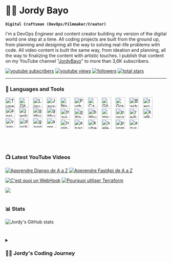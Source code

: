 <!-- # DevOps-Research
This Repo Contains Learning files for differents technologies in devops field

### Learning Path 

##### DevOps Starter

+ Learn Continuous Integration & Continuous Delivery ✔
  + Jenkins ✔
  + Github action ✔
+ Deploy real projet using CI/CD
  + Azure DevOps ✔
  + AWS OpsWork 
  + Run a Controlled Deploy With AWS Elastic Beanstalk 
  + Deploying a PHP Application Using AWS OpsWorks
+ Master Git
  + Commmits ✔
  + Branchings ✔
  + Workflows ✔
+ Learn Terraform
  + EC2 ✔
  + Teraform with AWS ✔
+ Learn JIRA ✔
  + jira ✔
  + learn agile, jira and agile methods ✔
  + Kanban and scrums methods ✔
  + jira dashboard ✔
+ 

##### DevOps Intermediate
+ DevOps CI /CD
+ Introduction to kubernetes
  + kubernetes glossary
  + deploy a stateless app
+ Kubernetes tools
  + Helm
  + GitOps
  + Istio
  + knative
  + prometheus
  + Grafana# devops -->


# 🏄‍♂️ Jordy Bayo

**`Digital Craftsman (DevOps/Filmmaker/Creator)`**

I'm a DevOps Engineer and content creator building my version of the digital world one step at a time. All coding projects are built from the ground up, from planning and designing all the way to solving real-life problems with code. All video content is built the same way, from ideation and planning, all the way to finalizing the content with artistic touches. I publish that content on my YouTube channel "[JordyBayo][youtube]" to more than 3,6K subscribers.

   <p align="left">
      <a href="https://www.youtube.com/c/jordybayo?sub_confirmation=1">
         <img alt="youtube subscribers" title="Subscribe to my YouTube channel" src="https://custom-icon-badges.demolab.com/youtube/channel/subscribers/UCaYBAKpckm_6OSs7rJNGodQ?color=%23E05D44&label=SUBSCRIBE&logo=video&logoColor=white&style=for-the-badge&labelColor=CE4630"/></a> 
      <a href="https://www.youtube.com/c/jordybayo">
         <img alt="youtube views" title="YouTube views" src="https://custom-icon-badges.demolab.com/youtube/channel/views/UCaYBAKpckm_6OSs7rJNGodQ?color=%23E1AD0E&logo=eye&logoColor=white&style=for-the-badge&labelColor=C79600"/></a> 
      <a href="https://github.com/ForrestKnight?tab=followers">
         <img alt="followers" title="Follow me on Github" src="https://custom-icon-badges.demolab.com/github/followers/jordybayo?color=236ad3&labelColor=1155ba&style=for-the-badge&logo=person-add&label=Follow&logoColor=white"/></a>
      <a href="https://github.com/jordybayo?tab=repositories&sort=stargazers">
         <img alt="total stars" title="Total stars on GitHub" src="https://custom-icon-badges.demolab.com/github/stars/jordybayo?color=55960c&style=for-the-badge&labelColor=488207&logo=star"/></a>
   </p>

---

### 🧰 Languages and Tools  

<img align="left" alt="TypeScript" width="30px" style="padding-right:10px;" src="https://cdn.jsdelivr.net/gh/devicons/devicon/icons/typescript/typescript-plain.svg" />
<img align="left" alt="Git" width="30px" style="padding-right:10px;" src="https://cdn.jsdelivr.net/gh/devicons/devicon/icons/git/git-original.svg" />
<img align="left" alt="Linux" width="30px" style="padding-right:10px;" src="https://cdn.jsdelivr.net/gh/devicons/devicon/icons/linux/linux-original.svg" />
<img align="left" alt="JavaScript" width="30px" style="padding-right:10px;" src="https://cdn.jsdelivr.net/gh/devicons/devicon/icons/javascript/javascript-plain.svg" />
<img align="left" alt="NodeJS" width="30px" style="padding-right:10px;" src="https://cdn.jsdelivr.net/gh/devicons/devicon/icons/nodejs/nodejs-original.svg" />
<img align="left" alt="Python" width="30px" style="padding-right:10px;" src="https://cdn.jsdelivr.net/gh/devicons/devicon/icons/python/python-plain.svg" />
<img align="left" alt="C++" width="30px" style="padding-right:10px;" src="https://cdn.jsdelivr.net/gh/devicons/devicon/icons/cplusplus/cplusplus-line.svg" />
<img align="left" alt="GitHub" width="30px" style="padding-right:10px;" src="https://cdn.jsdelivr.net/gh/devicons/devicon/icons/github/github-original.svg" />
<img align="left" alt="Gradle" width="30px" style="padding-right:10px;" src="https://cdn.jsdelivr.net/gh/devicons/devicon/icons/gradle/gradle-plain.svg" />
<img align="left" alt="Bash" width="30px" style="padding-right:10px;" src="https://cdn.jsdelivr.net/gh/devicons/devicon/icons/bash/bash-original.svg" />  
<img align="left" alt="terraform" width="30px" style="padding-right:10px;" src="https://cdn.jsdelivr.net/gh/devicons/devicon/icons/terraform/terraform-original.svg" />
<img  align="left" alt="ansible" width="30px" style="padding-right:10px;" src="https://cdn.jsdelivr.net/gh/devicons/devicon/icons/ansible/ansible-original.svg" />
<img align="left" alt="jenkins" width="30px" style="padding-right:10px;"  src="https://cdn.jsdelivr.net/gh/devicons/devicon/icons/jenkins/jenkins-original.svg" />
<img align="left" alt="github" width="30px" style="padding-right:10px;" src="https://cdn.jsdelivr.net/gh/devicons/devicon/icons/github/github-original.svg" />
<img align="left" alt="github" width="30px" style="padding-right:10px;" src="https://cdn.jsdelivr.net/gh/devicons/devicon/icons/circleci/circleci-plain-wordmark.svg" />
<br> <br>
<img align="left" alt="travis" width="30px" style="padding-right:10px;" src="https://cdn.jsdelivr.net/gh/devicons/devicon/icons/travis/travis-plain-wordmark.svg" />
<img  align="left" alt="gitlab" width="30px" style="padding-right:10px;" src="https://cdn.jsdelivr.net/gh/devicons/devicon/icons/gitlab/gitlab-original-wordmark.svg" />
<img  align="left" alt="bitbucket" width="30px" style="padding-right:10px;" src="https://cdn.jsdelivr.net/gh/devicons/devicon/icons/bitbucket/bitbucket-original-wordmark.svg" />
<img  align="left" alt="mysql" width="30px" style="padding-right:10px;"  src="https://cdn.jsdelivr.net/gh/devicons/devicon/icons/mysql/mysql-original-wordmark.svg" />
<img  align="left" alt="pgsql" width="30px" style="padding-right:10px;"  src="https://cdn.jsdelivr.net/gh/devicons/devicon/icons/postgresql/postgresql-original.svg" />
<img  align="left" alt="redis" width="30px" style="padding-right:10px;" src="https://cdn.jsdelivr.net/gh/devicons/devicon/icons/redis/redis-original.svg" />
<img  align="left" alt="kafka" width="30px" style="padding-right:10px;"  src="https://cdn.jsdelivr.net/gh/devicons/devicon/icons/apachekafka/apachekafka-original-wordmark.svg" />
<img align="left" alt="vagrant" width="30px" style="padding-right:10px;"  src="https://cdn.jsdelivr.net/gh/devicons/devicon/icons/vagrant/vagrant-original.svg" />
<img  align="left" alt="docker" width="30px" style="padding-right:10px;" src="https://cdn.jsdelivr.net/gh/devicons/devicon/icons/docker/docker-original.svg" />
<img align="left" alt="googlecloud" width="30px" style="padding-right:10px;"  src="https://cdn.jsdelivr.net/gh/devicons/devicon/icons/googlecloud/googlecloud-original.svg" />
<img align="left" alt="aws" width="30px" style="padding-right:10px;" src="https://cdn.jsdelivr.net/gh/devicons/devicon/icons/amazonwebservices/amazonwebservices-original-wordmark.svg" />
<br> <br>
<img align="left" alt="nginx" width="30px" style="padding-right:10px;"  src="https://cdn.jsdelivr.net/gh/devicons/devicon/icons/nginx/nginx-original.svg" />
<img align="left" alt="apache" width="30px" style="padding-right:10px;" src="https://cdn.jsdelivr.net/gh/devicons/devicon/icons/apache/apache-original-wordmark.svg" />
<img align="left" alt="kubernetes " width="30px" style="padding-right:10px;"  src="https://cdn.jsdelivr.net/gh/devicons/devicon/icons/kubernetes/kubernetes-plain-wordmark.svg" />
<img align="left" alt="selenium " width="30px" style="padding-right:10px;"  src="https://cdn.jsdelivr.net/gh/devicons/devicon/icons/selenium/selenium-original.svg" />
<img align="left" alt="prometheus " width="30px" style="padding-right:10px;" src="https://cdn.jsdelivr.net/gh/devicons/devicon/icons/prometheus/prometheus-original.svg" />
<img align="left" alt="azure " width="30px" style="padding-right:10px;"  src="https://cdn.jsdelivr.net/gh/devicons/devicon/icons/azure/azure-original.svg" />
<br> <br><br> <br>


#

### 📺 Latest YouTube Videos

<!-- BEGIN YOUTUBE-CARDS -->
[![Apprendre Django de A a Z](https://ytcards.demolab.com/?id=vk6hvBETCDo&title=Apprendre+Django+De+A+a+Z+en+3H&lang=en&timestamp=1667250900&background_color=%230d1117&title_color=%23ffffff&stats_color=%23dedede&width=250&duration=434 "Apprendre Django en 3H")](https://www.youtube.com/watch?v=vk6hvBETCDo&t=50s&ab_channel=JordyBayo)
[![Apprendre FastApi de A a Z](https://ytcards.demolab.com/?id=7D_0JTeaKWg&title=Apprendre+FastApi+De+A+a+Z+en+3H&lang=en&timestamp=1667250900&background_color=%230d1117&title_color=%23ffffff&stats_color=%23dedede&width=250&duration=434 "Apprendre Django en 3H")](https://www.youtube.com/watch?v=7D_0JTeaKWg&t=2027s&ab_channel=JordyBayo)

[![C'est quoi un WebHook](https://ytcards.demolab.com/?id=4dQT-yQA7T4&title=C'est+quoi+un+Webhook&lang=en&timestamp=1667250900&background_color=%230d1117&title_color=%23ffffff&stats_color=%23dedede&width=250&duration=434 "c'est quoi un webhook")](https://youtu.be/4dQT-yQA7T4)
[![Pourquoi utiliser Terraform](https://ytcards.demolab.com/?id=gSqheRejhdE&title=Pourquoi+utiliser+Terraform&lang=en&timestamp=1663770604&background_color=%230d1117&title_color=%23ffffff&stats_color=%23dedede&width=250&duration=655 "Pourquoi utiliser Terraform")](https://youtu.be/gSqheRejhdE)

<!-- END YOUTUBE-CARDS -->

[<img src="https://custom-icon-badges.demolab.com/badge/-Subscribe%20For%20More-red?style=for-the-badge&logo=video&logoColor=white"/>](https://www.youtube.com/c/jordybayo?sub_confirmation=1)

#

### 📊 Stats

![Jordy's GitHub stats](https://github-readme-stats.vercel.app/api?username=jordybayo&show_icons=true&theme=gruvbox)

<!-- ![GitHub Streak](https://streak-stats.demolab.com?user=ForrestKnight&theme=gruvbox&border_radius=4.5) -->

#

<details>
 <summary><h3>👨‍💻 Jordy's Coding Journey</h3></summary>
   I started my coding journey as a naive computer science student with a passion to learn everything I could about this programming world - code, unix, linux, theory. And all the while, teaching myself iOS development with a dream to build my own app, but that soon got overshadowed by my desire to excel in Python. A desire that landed me a full-stack software engineering job upon graduation. However, I had another desire I had been pursuing throughout this time - YouTube content creation. I eventually ended up quitting my software engineering job to pursue YouTube full-time, and that has been my focus ever since. But there's something that's always bothered me about my journey - abandoning my dream of building my own app to pursue the safe route, a job. Now I've already taken the leap away from that safety net into this uncomfortable, unexplored world that it being a creator. And it worked out, but again, it became comfortable. It's easier to create a video than go out on a ledge and build my own product. I do have to eat, at the end of the day, but I think it's time. It's time to get uncomfortable again. I have a burning desire to get back on the horse, and fulfill that dream younger me had of building my own app, my own product. And in order to do that, I'll be implmementing a few measures to streamline my YouTube content to focus more time on fulfilling that dream - a dream that I'll be ready to tackle in 2023 due to the measure I'm putting in place now until the end of 2022. Don't wait up, because I'm coming.

[website]: https://wivroo.com
[youtube]: https://youtube.com/jordybayo

[website]: https://www.bbraingroup.com
[twitter]: https://twitter.com/jordyBayo
[youtube]: https://youtube.com/youngdevps
[instagram]: https://instagram.com/youngdevps
[linkedin]: https://linkedin.com/in/jordyBayo
[webdevplaylist]: https://www.youtube.com/playlist?list=PLkwxH9e_vrAJ0WbEsFA9W3I1W-g_BTsbt
[jsplaylist]: https://www.youtube.com/playlist?list=PLkwxH9e_vrALRJKu7wfXby3MKeflhTu6B
[cssplaylist]: https://www.youtube.com/playlist?list=PLkwxH9e_vrALSdvZuEh6gqQdmDoDIoqz4
[reactplaylist]: https://www.youtube.com/playlist?list=PLkwxH9e_vrAK4TdffpxKY3QGyHCpxFcQ0

